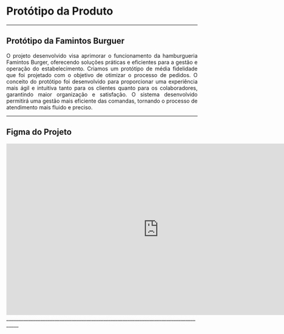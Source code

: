 # Protótipo da Produto

___________________________________________________________________________________

## Protótipo da Famintos Burguer

<div style="text-align: justify">
O projeto desenvolvido visa aprimorar o funcionamento da hamburgueria Famintos Burger, oferecendo soluções práticas e eficientes para a gestão e operação do estabelecimento. Criamos um protótipo de média fidelidade que foi projetado com o objetivo de otimizar o processo de pedidos. O conceito do protótipo foi desenvolvido para proporcionar uma experiência mais ágil e intuitiva tanto para os clientes quanto para os colaboradores, garantindo maior organização e satisfação. O sistema desenvolvido permitirá uma gestão mais eficiente das comandas, tornando o processo de atendimento mais fluido e preciso.
</div>

___________________________________________________________________________________

## Figma do Projeto

<iframe style="border: 1px solid rgba(0, 0, 0, 0.1);" width="800" height="450" src="https://embed.figma.com/design/NsYVCf5Rp54H8NINiwB6J1/Food-Tablet-Device-(Copy)?node-id=0-1&embed-host=share" allowfullscreen></iframe>
___________________________________________________________________________________